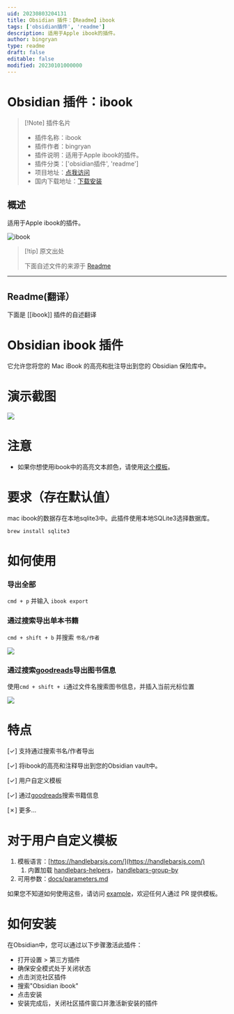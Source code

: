 ```yaml
---
uid: 20230803204131
title: Obsidian 插件：【Readme】ibook
tags: ['obsidian插件', 'readme']
description: 适用于Apple ibook的插件。
author: bingryan
type: readme
draft: false
editable: false
modified: 20230101000000
---
```


# Obsidian 插件：ibook

> [!Note] 插件名片
> - 插件名称：ibook
> - 插件作者：bingryan
> - 插件说明：适用于Apple ibook的插件。
> - 插件分类：['obsidian插件', 'readme']
> - 项目地址：[点我访问](https://github.com/bingryan/obsidian-ibook-plugin)
> - 国内下载地址：[下载安装](https://pkmer.cn/products/plugin/pluginMarket/?ibook)

## 概述

适用于Apple ibook的插件。

![ibook](https://cdn.pkmer.cn/covers/ibook.png!pkmer)

> [!tip] 原文出处
> 
>下面自述文件的来源于 [Readme](https://ghproxy.net/https://raw.githubusercontent.com/bingryan/obsidian-ibook-plugin/master/README.md)
> 

---

## Readme(翻译）

下面是 [[ibook]] 插件的自述翻译


# Obsidian ibook 插件

它允许您将您的 Mac iBook 的高亮和批注导出到您的 Obsidian 保险库中。

# 演示截图

![](docs/images/screenshot-5.png)

# 注意

- 如果你想使用ibook中的高亮文本颜色，请使用[这个模板](https://github.com/bingryan/obsidian-ibook-plugin/blob/master/docs/example.md#ibook-selected-colors)。

# 要求（存在默认值）

mac ibook的数据存在本地sqlite3中。此插件使用本地SQLite3选择数据库。

```shell
brew install sqlite3
```

# 如何使用

### 导出全部

`cmd + p` 并输入 `ibook export`

### 通过搜索导出单本书籍

`cmd + shift + b` 并搜索 `书名/作者`

![](docs/images/screenshot-3.png)

### 通过搜索[goodreads](https://www.goodreads.com/)导出图书信息

使用`cmd + shift + i`通过文件名搜索图书信息，并插入当前光标位置

![](docs/images/screenshot-4.png)

# 特点

[✓] 支持通过搜索书名/作者导出

[✓] 将ibook的高亮和注释导出到您的Obsidian vault中。

[✓] 用户自定义模板

[✓] 通过[goodreads](https://www.goodreads.com/)搜索书籍信息

[✗] 更多...

# 对于用户自定义模板

1. 模板语言：[https://handlebarsjs.com/](https://handlebarsjs.com/)
   1. 内置加载 [handlebars-helpers](https://github.com/helpers/handlebars-helpers)，[handlebars-group-by](https://github.com/shannonmoeller/handlebars-group-by)
2. 可用参数：[docs/parameters.md](docs/parameters.md)

如果您不知道如何使用这些，请访问 [example](docs/example.md)，欢迎任何人通过 PR 提供模板。

# 如何安装

在Obsidian中，您可以通过以下步骤激活此插件：

- 打开设置 > 第三方插件
- 确保安全模式处于关闭状态
- 点击浏览社区插件
- 搜索"Obsidian ibook"
- 点击安装
- 安装完成后，关闭社区插件窗口并激活新安装的插件



